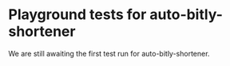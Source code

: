 # Playground tests for auto-bitly-shortener
We are still awaiting the first test run for auto-bitly-shortener.
